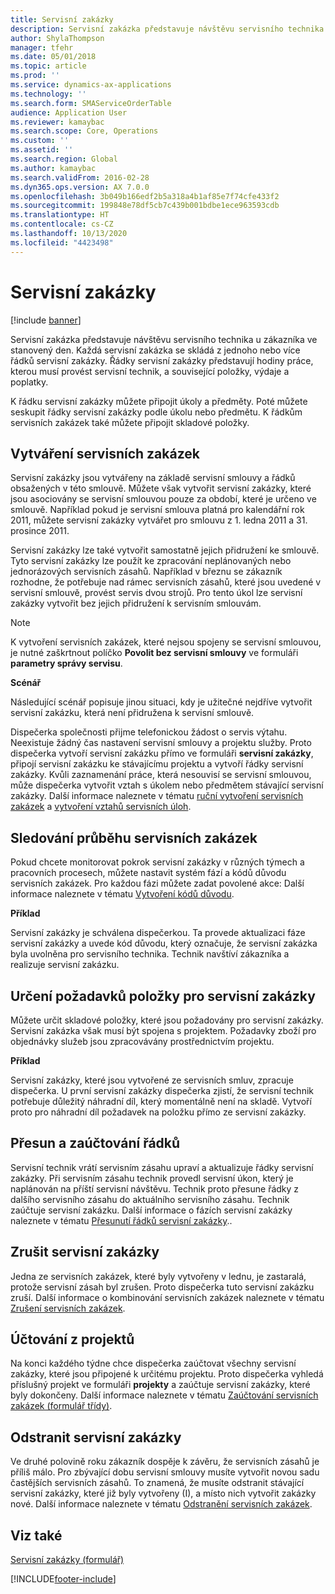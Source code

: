 ```yaml
---
title: Servisní zakázky
description: Servisní zakázka představuje návštěvu servisního technika u zákazníka ve stanovený den.
author: ShylaThompson
manager: tfehr
ms.date: 05/01/2018
ms.topic: article
ms.prod: ''
ms.service: dynamics-ax-applications
ms.technology: ''
ms.search.form: SMAServiceOrderTable
audience: Application User
ms.reviewer: kamaybac
ms.search.scope: Core, Operations
ms.custom: ''
ms.assetid: ''
ms.search.region: Global
ms.author: kamaybac
ms.search.validFrom: 2016-02-28
ms.dyn365.ops.version: AX 7.0.0
ms.openlocfilehash: 3b049b166edf2b5a318a4b1af85e7f74cfe433f2
ms.sourcegitcommit: 199848e78df5cb7c439b001bdbe1ece963593cdb
ms.translationtype: HT
ms.contentlocale: cs-CZ
ms.lasthandoff: 10/13/2020
ms.locfileid: "4423498"
---
```

# <a name="service-orders"></a>Servisní zakázky   

[!include [banner](../includes/banner.md)]


Servisní zakázka představuje návštěvu servisního technika u zákazníka ve stanovený den. Každá servisní zakázka se skládá z jednoho nebo více řádků servisní zakázky. Řádky servisní zakázky představují hodiny práce, kterou musí provést servisní technik, a související položky, výdaje a poplatky.

K řádku servisní zakázky můžete připojit úkoly a předměty. Poté můžete seskupit řádky servisní zakázky podle úkolu nebo předmětu. K řádkům servisních zakázek také můžete připojit skladové položky.

## <a name="create-service-orders"></a>Vytváření servisních zakázek

Servisní zakázky jsou vytvářeny na základě servisní smlouvy a řádků obsažených v této smlouvě. Můžete však vytvořit servisní zakázky, které jsou asociovány se servisní smlouvou pouze za období, které je určeno ve smlouvě. Například pokud je servisní smlouva platná pro kalendářní rok 2011, můžete servisní zakázky vytvářet pro smlouvu z 1. ledna 2011 a 31. prosince 2011.

Servisní zakázky lze také vytvořit samostatně jejich přidružení ke smlouvě. Tyto servisní zakázky lze použít ke zpracování neplánovaných nebo jednorázových servisních zásahů. Například v březnu se zákazník rozhodne, že potřebuje nad rámec servisních zásahů, které jsou uvedené v servisní smlouvě, provést servis dvou strojů. Pro tento úkol lze servisní zakázky vytvořit bez jejich přidružení k servisním smlouvám.


> [!NOTE]
> <P>K vytvoření servisních zakázek, které nejsou spojeny se servisní smlouvou, je nutné zaškrtnout políčko <STRONG>Povolit bez servisní smlouvy</STRONG> ve formuláři <STRONG>parametry správy servisu</STRONG>.</P>

**Scénář**

Následující scénář popisuje jinou situaci, kdy je užitečné nejdříve vytvořit servisní zakázku, která není přidružena k servisní smlouvě.

Dispečerka společnosti přijme telefonickou žádost o servis výtahu. Neexistuje žádný čas nastavení servisní smlouvy a projektu služby. Proto dispečerka vytvoří servisní zakázku přímo ve formuláři **servisní zakázky**, připojí servisní zakázku ke stávajícímu projektu a vytvoří řádky servisní zakázky. Kvůli zaznamenání práce, která nesouvisí se servisní smlouvou, může dispečerka vytvořit vztah s úkolem nebo předmětem stávající servisní zakázky. Další informace naleznete v tématu [ruční vytvoření servisních zakázek](create-service-orders-manually.md) a [vytvoření vztahů servisních úloh](create-service-task-relations.md).

## <a name="monitor-the-progress-of-service-orders"></a>Sledování průběhu servisních zakázek

Pokud chcete monitorovat pokrok servisní zakázky v různých týmech a pracovních procesech, můžete nastavit systém fází a kódů důvodu servisních zakázek. Pro každou fázi můžete zadat povolené akce: Další informace naleznete v tématu [Vytvoření kódů důvodu](create-reason-codes.md).

**Příklad**

Servisní zakázky je schválena dispečerkou. Ta provede aktualizaci fáze servisní zakázky a uvede kód důvodu, který označuje, že servisní zakázka byla uvolněna pro servisního technika. Technik navštíví zákazníka a realizuje servisní zakázku.

## <a name="specify-item-requirements-for-service-orders"></a>Určení požadavků položky pro servisní zakázky

Můžete určit skladové položky, které jsou požadovány pro servisní zakázky. Servisní zakázka však musí být spojena s projektem. Požadavky zboží pro objednávky služeb jsou zpracovávány prostřednictvím projektu. 

**Příklad**

Servisní zakázky, které jsou vytvořené ze servisních smluv, zpracuje dispečerka. U první servisní zakázky dispečerka zjistí, že servisní technik potřebuje důležitý náhradní díl, který momentálně není na skladě. Vytvoří proto pro náhradní díl požadavek na položku přímo ze servisní zakázky.

## <a name="move-and-post-lines"></a>Přesun a zaúčtování řádků

Servisní technik vrátí servisním zásahu upraví a aktualizuje řádky servisní zakázky. Při servisním zásahu technik provedl servisní úkon, který je naplánován na příští servisní návštěvu. Technik proto přesune řádky z dalšího servisního zásahu do aktuálního servisního zásahu. Technik zaúčtuje servisní zakázku. Další informace o fázích servisní zakázky naleznete v tématu [Přesunutí řádků servisní zakázky](move-service-order-lines.md)..

## <a name="cancel-service-orders"></a>Zrušit servisní zakázky

Jedna ze servisních zakázek, které byly vytvořeny v lednu, je zastaralá, protože servisní zásah byl zrušen. Proto dispečerka tuto servisní zakázku zruší. Další informace o kombinování servisních zakázek naleznete v tématu [Zrušení servisních zakázek](cancel-service-orders.md).

## <a name="post-from-projects"></a>Účtování z projektů

Na konci každého týdne chce dispečerka zaúčtovat všechny servisní zakázky, které jsou připojené k určitému projektu. Proto dispečerka vyhledá příslušný projekt ve formuláři **projekty** a zaúčtuje servisní zakázky, které byly dokončeny. Další informace naleznete v tématu [Zaúčtování servisních zakázek (formulář třídy)](https://technet.microsoft.com/library/aa574685\(v=ax.60\)).

## <a name="delete-service-orders"></a>Odstranit servisní zakázky

Ve druhé polovině roku zákazník dospěje k závěru, že servisních zásahů je příliš málo. Pro zbývající dobu servisní smlouvy musíte vytvořit novou sadu častějších servisních zásahů. To znamená, že musíte odstranit stávající servisní zakázky, které již byly vytvořeny (I), a místo nich vytvořit zakázky nové. Další informace naleznete v tématu [Odstranění servisních zakázek](delete-service-orders.md).

## <a name="see-also"></a>Viz také

[Servisní zakázky (formulář)](https://technet.microsoft.com/library/aa554361\(v=ax.60\))

  




[!INCLUDE[footer-include](../../includes/footer-banner.md)]